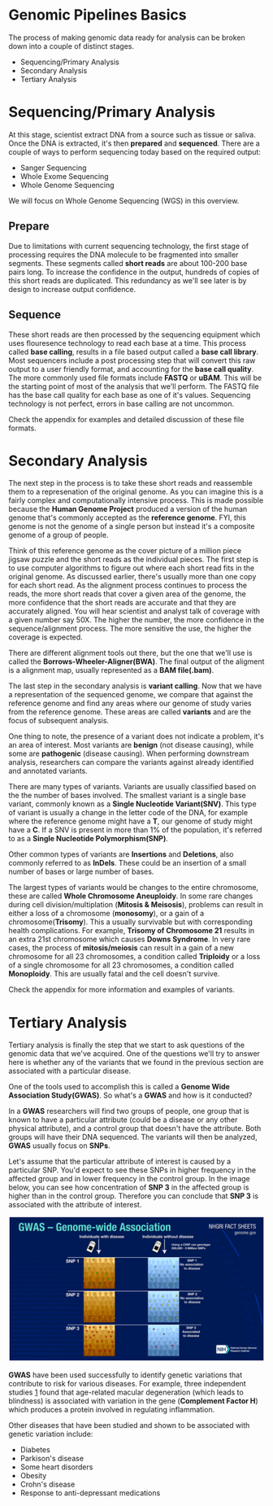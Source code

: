 # Genomic Pipelines Basics

The process of making genomic data ready for analysis can be broken down into a couple of distinct stages.

  - Sequencing/Primary Analysis
  - Secondary Analysis
  - Tertiary Analysis

# Sequencing/Primary Analysis
At this stage, scientist extract DNA from a source such as tissue or saliva. Once the DNA is extracted, it's then **prepared** and **sequenced**. There are a couple of ways to perform sequencing today based on the required output:

  - Sanger Sequencing
  - Whole Exome Sequencing 
  - Whole Genome Sequencing

We will focus on Whole Genome Sequencing (WGS) in this overview.

## Prepare
Due to limitations with current sequencing technology, the first stage of processing requires the DNA molecule to be fragmented into smaller segments. These segments called **short reads** are about 100-200 base pairs long. To increase the confidence in the output, hundreds of copies of this short reads are duplicated. This redundancy as we'll see later is by design to increase output confidence. 

## Sequence
These short reads are then processed by the sequencing equipment which uses flouresence technology to read each base at a time. This process called **base calling**, results in a file based output called a **base call library**. Most sequencers include a post processing step that will convert this raw output to a user friendly format, and accounting for the **base call quality**. The more commonly used file formats include **FASTQ** or **uBAM**. This will be the starting point of most of the analysis that we'll perform. The FASTQ file has the base call quality for each base as one of it's values. Sequencing technology is not perfect, errors in base calling are not uncommon. 

Check the appendix for examples and detailed discussion of these file formats.

# Secondary Analysis
The next step in the process is to take these short reads and reassemble them to a represenation of the original genome. As you can imagine this is a fairly complex and computationally intensive process. This is made possible because the **Human Genome Project** produced a version of the human genome that's commonly accepted as the **reference genome**. FYI, this genome is not the genome of a single person but instead it's a composite genome of a group of people.

Think of this reference genome as the cover picture of a million piece jigsaw puzzle and the short reads as the individual pieces. The first step is to use computer algorithms to figure out where each short read fits in the original genome. As discussed earlier, there's usually more than one copy for each short read. As the alignment process continues to process the reads, the more short reads that cover a given area of the genome, the more confidence that the short reads are accurate and that they are accurately aligned. You will hear scientist and analyst talk of coverage with a given number say 50X. The higher the number, the more confidence in the sequence/alignment process. The more sensitive the use, the higher the coverage is expected.

There are different alignment tools out there, but the one that we'll use is called the **Borrows-Wheeler-Aligner(BWA)**. The final output of the aligment is a alignment map, usually represented as a **BAM file(.bam)**.

The last step in the secondary analysis is **variant calling**. Now that we have a representation of the sequenced genome, we compare that against the reference genome and find any areas where our genome of study varies from the reference genome. These areas are called **variants** and are the focus of subsequent analysis.

One thing to note, the presence of a variant does not indicate a problem, it's an area of interest. Most variants are **benign** (not disease causing), while some are **pathogenic** (disease causing). When performing downstream analysis, researchers can compare the variants against already identified and annotated variants.

There are many types of variants. Variants are usually classified based on the the number of bases involved. The smallest variant is a single base variant, commonly known as a **Single Nucleotide Variant(SNV)**. This type of variant is usually a change in the letter code of the DNA, for example where the reference genome might have a **T**, our genome of study might have a **C**. If a SNV is present in more than 1% of the population, it's referred to as a **Single Nucleotide Polymorphism(SNP)**.

Other common types of variants are **Insertions** and **Deletions**, also commonly referred to as **InDels**. These could be an insertion of a small number of bases or large number of bases.

The largest types of variants would be changes to the entire chromosome, these are called **Whole Chromosome Aneuploidy**. In some rare changes during cell division/multiplation (**Mitosis & Meisosis**), problems can result in either a loss of a chromosome (**monosomy**), or a gain of a chromosome(**Trisomy**). This a usually survivable but with corresponding health complications. For example, **Trisomy of Chromosome 21** results in an extra 21st chromosome which causes **Downs Syndrome**. In very rare cases, the process of **mitosis/meiosis** can result in a gain of a new chromosome for all 23 chromosomes, a condition called **Triploidy** or a loss of a single chromosome for all 23 chromosomes, a condition called **Monoploidy**. This are usually fatal and the cell doesn't survive.

Check the appendix for more information and examples of variants.

# Tertiary Analysis

Tertiary analysis is finally the step that we start to ask questions of the genomic data that we've acquired. One of the questions we'll try to answer here is whether any of the variants that we found in the previous section are associated with a particular disease.

One of the tools used to accomplish this is called a **Genome Wide Association Study(GWAS)**. So what's a **GWAS** and how is it conducted?

In a **GWAS** researchers will find two groups of people, one group that is known to have a particular attribute (could be a disease or any other physical attribute), and a control group that doesn't have the attribute. Both groups will have their DNA sequenced. The variants will then be analyzed, **GWAS** usually focus on **SNPs**.

Let's assume that the particular attribute of interest is caused by a particular SNP. You'd expect to see these SNPs in higher frequency in the affected group and in lower frequency in the control group. In the image below, you can see how concentration of **SNP 3** in the affected group is higher than in the control group. Therefore you can conclude that **SNP 3** is associated with the attribute of interest.

![Human Cell](./../99-Images/pipelines-gwas.png)

**GWAS** have been used successfully to identify genetic variations that contribute to risk for various diseases. For example, three independent studies [1] found that age-related macular degeneration (which leads to blindness) is associated with variation in the gene (**Complement Factor H**) which produces a protein involved in regulating inflammation.

Other diseases that have been studied and shown to be associated with genetic variation include:
  - Diabetes
  - Parkison's disease
  - Some heart disorders
  - Obesity
  - Crohn's disease
  - Response to anti-depressant medications

[1]: https://www.genome.gov/about-genomics/fact-sheets/Genome-Wide-Association-Studies-Fact-Sheet